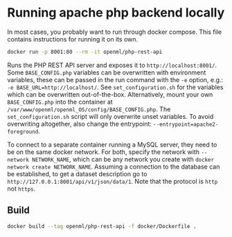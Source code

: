 # Running apache php backend locally

In most cases, you probably want to run through docker compose.
This file contains instructions for running it on its own.

```bash
docker run -p 8001:80 --rm -it openml/php-rest-api
```

Runs the PHP REST API server and exposes it to `http://localhost:8001/`.
Some `BASE_CONFIG.php` variables can be overwritten with environment variables,
these can be passed in the run command with the `-e` option, e.g.: `-e BASE_URL=http://localhost/`.
See `set_configuration.sh` for the variables which can be overwritten out-of-the-box.
Alternatively, mount your own `BASE_CONFIG.php` into the container at `/var/www/openml/openml_OS/config/BASE_CONFIG.php`.
The `set_configuration.sh` script will only overwrite unset variables.
To avoid overwriting altogether, also change the entrypoint: `--entrypoint=apache2-foreground`.

To connect to a separate container running a MySQL server, they need to be on the same docker network.
For both, specify the network with `--network NETWORK_NAME`, which can be any network you create with `docker network create NETWORK_NAME`.
Assuming a connection to the database can be established, to get a dataset description go to `http://127.0.0.1:8001/api/v1/json/data/1`.
Note that the protocol is `http` not `https`.


## Build

```bash
docker build --tag openml/php-rest-api -f docker/Dockerfile .
```
